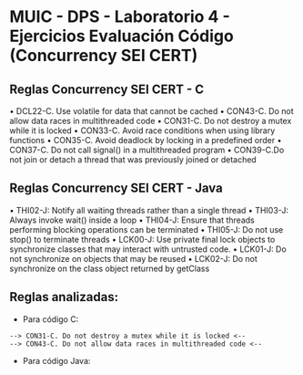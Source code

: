 # MUIC - DPS - Laboratorio 4 - Ejercicios Evaluación Código (Concurrency SEI CERT)

## Reglas Concurrency SEI CERT - C
• DCL22-C. Use volatile for data that cannot be cached
• CON43-C. Do not allow data races in multithreaded code
• CON31-C. Do not destroy a mutex while it is locked
• CON33-C. Avoid race conditions when using library functions
• CON35-C. Avoid deadlock by locking in a predefined order
• CON37-C. Do not call signal() in a multithreaded program
• CON39-C.Do not join or detach a thread that was previously joined or detached

## Reglas Concurrency SEI CERT - Java
• THI02-J: Notify all waiting threads rather than a single thread
• THI03-J: Always invoke wait() inside a loop
• THI04-J: Ensure that threads performing blocking operations can be terminated
• THI05-J: Do not use stop() to terminate threads
• LCK00-J: Use private final lock objects to synchronize classes that may interact with untrusted code.
• LCK01-J: Do not synchronize on objects that may be reused
• LCK02-J: Do not synchronize on the class object returned by getClass

## Reglas analizadas:
- Para código C:
```
--> CON31-C. Do not destroy a mutex while it is locked <--
--> CON43-C. Do not allow data races in multithreaded code <--
```

- Para código Java:
```
```